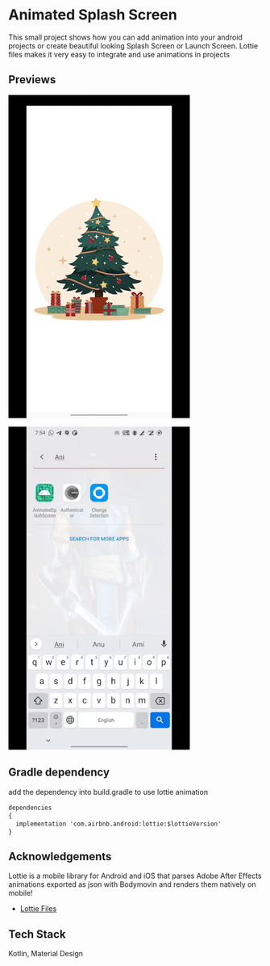 
# Animated Splash Screen 

This small project shows how you can add animation into your android projects or create beautiful looking Splash Screen or Launch Screen. Lottie files makes it very easy to integrate and use animations in projects 

## Previews

![Splash Screen](https://github.com/aashish-ace/animated-splash-screen/blob/master/demo/LoginScreen.gif)

![Login Screen](https://github.com/aashish-ace/animated-splash-screen/blob/master/demo/SplashScreen.gif)

## Gradle dependency

add the dependency into build.gradle to use lottie animation
```
dependencies 
{
  implementation 'com.airbnb.android:lottie:$lottieVersion'
}
```
    
## Acknowledgements

Lottie is a mobile library for Android and iOS that parses Adobe After Effects animations exported as json with Bodymovin and renders them natively on mobile!

 - [Lottie Files](https://github.com/lottiefiles)
 

## Tech Stack

Kotlin,
Material Design

